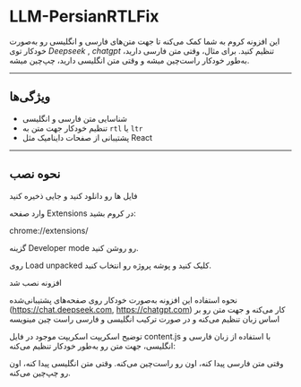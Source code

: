 # LLM-PersianRTLFix


این افزونه کروم به شما کمک می‌کنه تا جهت متن‌های فارسی و انگلیسی رو به‌صورت خودکار توی *Deepseek* , *chatgpt* تنظیم کنید. برای مثال، وقتی متن فارسی دارید، به‌طور خودکار راست‌چین میشه و وقتی متن انگلیسی دارید، چپ‌چین میشه.

---

## ویژگی‌ها
- شناسایی متن فارسی و انگلیسی
- تنظیم خودکار جهت متن به `rtl` یا `ltr`
- پشتیبانی از صفحات داینامیک مثل React

---

## نحوه نصب
فایل ها رو دانلود کنید و جایی ذخیره کنید 

وارد صفحه Extensions در کروم بشید:


chrome://extensions/

گزینه Developer mode رو روشن کنید.

روی Load unpacked کلیک کنید و پوشه پروژه رو انتخاب کنید.

افزونه نصب شد 

نحوه استفاده
این افزونه به‌صورت خودکار روی صفحه‌های پشتیبانی‌شده (https://chat.deepseek.com, https://chatgpt.com)  کار می‌کنه و جهت متن رو بر اساس زبان تنظیم می‌کنه و در صورت ترکیب انگلیسی و فارسی راست چین مینویسه 

توضیح اسکریپت
اسکریپت موجود در فایل content.js با استفاده از زبان فارسی و انگلیسی، جهت متن رو به‌طور خودکار تنظیم می‌کنه:

وقتی متن فارسی پیدا کنه، اون رو راست‌چین می‌کنه.
وقتی متن انگلیسی پیدا کنه، اون رو چپ‌چین می‌کنه.
